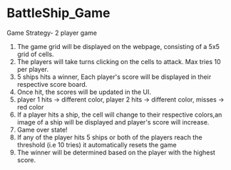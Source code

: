 # BattleShip_Game

Game Strategy- 2 player game

1. The game grid will be displayed on the webpage, consisting of a 5x5 grid of cells.
2. The players will take turns clicking on the cells to attack. Max tries 10 per player.
3. 5 ships hits a winner, Each player's score will be displayed in their respective score board.
4. Once hit, the scores will be updated in the UI.
5. player 1 hits -> different color, player 2 hits -> different color, misses -> red color
6. If a player hits a ship, the cell will change to their respective colors,an image of a ship will be displayed and player's score will increase.
7. Game over state!
8. If any of the player hits 5 ships or both of the players reach the threshold (i.e 10 tries) it automatically resets the game
9. The winner will be determined based on the player with the highest score.

